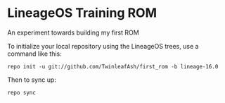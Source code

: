 LineageOS Training ROM
===========
An experiment towards building my first ROM

To initialize your local repository using the LineageOS trees, use a command like this:
```
repo init -u git://github.com/TwinleafAsh/first_rom -b lineage-16.0
```
Then to sync up:
```
repo sync
```
